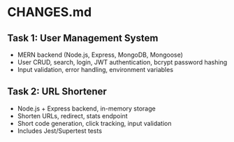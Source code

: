 # CHANGES.md

## Task 1: User Management System
- MERN backend (Node.js, Express, MongoDB, Mongoose)
- User CRUD, search, login, JWT authentication, bcrypt password hashing
- Input validation, error handling, environment variables

## Task 2: URL Shortener
- Node.js + Express backend, in-memory storage
- Shorten URLs, redirect, stats endpoint
- Short code generation, click tracking, input validation
- Includes Jest/Supertest tests

